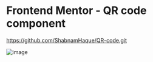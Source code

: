 # Frontend Mentor - QR code component
https://github.com/ShabnamHaque/QR-code.git

![image](https://github.com/ShabnamHaque/QR-code/assets/70348415/c02ab6c9-1b97-40cd-977a-cbdf6de0dddd)
